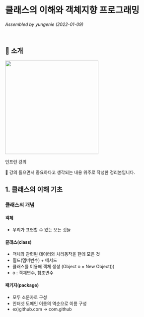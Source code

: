 # 클래스의 이해와 객체지향 프로그래밍
_Assembled by yungenie (2022-01-09)_

</br>

## 📍 소개

<img src="[https://storage.googleapis.com/static.fastcampus.co.kr/prod/uploads/202109/104011-472/group-1799.png](https://cdn.inflearn.com/public/courses/324139/course_cover/d599784c-a2ef-4c1b-97c0-7e663cd7764d/%E1%84%8B%E1%85%B5%E1%84%8C%E1%85%A2%E1%84%92%E1%85%AA%E1%86%AB_%E1%84%8C%E1%85%A1%E1%84%87%E1%85%A1%E1%84%8F%E1%85%B3%E1%86%AF%E1%84%85%E1%85%A2%E1%84%89%E1%85%B3.png)" width="300">

인프런 강의

:information_desk_person: 강의 들으면서 중요하다고 생각되는 내용 위주로 작성한 정리본입니다.  


## 1. 클래스의 이해 기초
### 클래스의 개념
#### 객체
- 우리가 표현할 수 있는 모든 것들

#### 클래스(class)
- 객체와 관련된 데이터와 처리동작을 한데 모은 것
- 필드(멤버변수) + 메서드
- 클래스를 이용해 객체 생성 (Object o = New Object())
- o : 객체변수, 참조변수


#### 패키지(package)
- 모두 소문자로 구성
- 인터넷 도메인 이름의 역순으로 이름 구성 
- ex)github.com -> com.github

 
